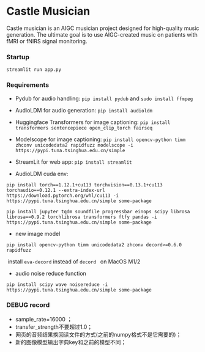 # Castle Musician
Castle musician is an AIGC musician project designed for high-quality music generation. The ultimate goal is to use AIGC-created music on patients with fMRI or fNIRS signal monitoring.



### Startup

`streamlit run app.py`



### Requirements

- Pydub for audio handling: `pip install pydub` and `sudo install ffmpeg`

- AudioLDM for audio generation: `pip install audioldm`

- Huggingface Transformers for image captioning: `pip install transformers sentencepiece open_clip_torch fairseq`

- Modelscope for image captioning: `pip install opencv-python timm zhconv unicodedata2 rapidfuzz modelscope -i https://pypi.tuna.tsinghua.edu.cn/simple `

- StreamLit for web app: `pip install streamlit`

- AudioLDM cuda env: 
```
pip install torch==1.12.1+cu113 torchvision==0.13.1+cu113 torchaudio==0.12.1 --extra-index-url https://download.pytorch.org/whl/cu113 -i https://pypi.tuna.tsinghua.edu.cn/simple some-package

pip install jupyter tqdm soundfile progressbar einops scipy librosa librosa==0.9.2 torchlibrosa transformers ftfy pandas -i https://pypi.tuna.tsinghua.edu.cn/simple some-package
```

- new image model
```
pip install opencv-python timm unicodedata2 zhconv decord>=0.6.0 rapidfuzz			
```

​		install `eva-decord` instead of `decord ` on MacOS M1/2

- audio noise reduce function

```
pip install scipy wave noisereduce -i https://pypi.tuna.tsinghua.edu.cn/simple some-package
```





### DEBUG record

- sample_rate=16000 ； 
- transfer_strength不要超过1.0； 
- 网页的音频结果换回读文件的方式(之前的numpy格式不是它需要的)； 
- 新的图像模型输出字典key和之前的模型不同； 
  
  
  



